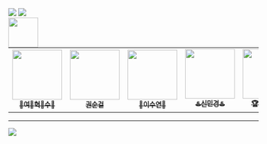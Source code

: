 <img src="https://capsule-render.vercel.app/api?type=wave&color=0:E3FC03,100:03FC7B&height=300&section=header&text=iM%20Digital%20Academy&fontSize=90" />

<img src="https://capsule-render.vercel.app/api?type=waving&color=BDBDC8&height=150&section=header" />

<div>
  <a href="https://hrd.work24.go.kr/hrdp/co/pcobo/PCOBO0100P.do?tracseId=AIG20240000459019&tracseTme=3&crseTracseSe=C0061&trainstCstmrId=500020055650&tracseReqstsCd=undefined&cstmConsTme=undefined#undefined" target="_blank">
	  <img src="https://is1-ssl.mzstatic.com/image/thumb/Purple211/v4/de/d9/12/ded912ae-b743-591c-fba2-6afd1bd713dc/AppIcon-0-0-1x_U007emarketing-0-6-0-0-85-220.png/512x512bb.jpg" height="60px" width="60px" align = "left">
  <a>

  <table border-spacing = "10px">
  <tbody>
    <tr>
	    	<td align="center">
	<a href="https://github.com/YeoHyuksoo"><img src="https://avatars.githubusercontent.com/u/28529198?s=64&v=4" width="100px;" alt=""/><br /><sub><b> 👑여👑혁👑수👑 </b></sub></a><br />
	</td>
	<td align="center">
	      <a href="https://github.com/nowkk"><img src="https://avatars.githubusercontent.com/u/185897371?s=64&v=4" width="100px;" alt=""/><br /><sub><b> 권순걸 </b></sub></a><br />
      </td>
	<td align="center">
		<a href="https://github.com/sueEDEN"><img src="https://avatars.githubusercontent.com/u/152787408?s=64&v=4" width="100px;" alt=""/><br /><sub><b> 🐥이수연🐥 </b></sub></a><br />
	</td>
	<td align="center">
		<a href="https://github.com/xinkkyung"><img src="https://avatars.githubusercontent.com/u/185897412?s=64&v=4" width="100px;" alt=""/><br /><sub><b> ♨️신민경♨️ </b></sub></a><br />
	</td>
	<td align="center">
		<a href="https://github.com/JUNG0031"><img src="https://avatars.githubusercontent.com/u/185897591?s=64&v=4" width="100px;" alt=""/><br /><sub><b> 🏆이정우🏆 </b></sub></a><br />
	</td>
    </tr>
  </tbody>
</table>

</div>
<hr>
<img src="https://capsule-render.vercel.app/api?type=waving&color=BDBDC8&height=150&section=footer" />
